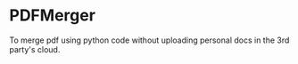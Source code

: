 # PDFMerger
To merge pdf using python code without uploading personal docs in the 3rd party's cloud.
